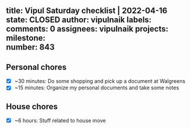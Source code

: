 title:	Vipul Saturday checklist | 2022-04-16
state:	CLOSED
author:	vipulnaik
labels:	
comments:	0
assignees:	vipulnaik
projects:	
milestone:	
number:	843
--
## Personal chores

- [x] ~30 minutes: Do some shopping and pick up a document at Walgreens
- [x]  ~15 minutes: Organize my personal documents and take some notes

## House chores

- [x] ~6 hours: Stuff related to house move
